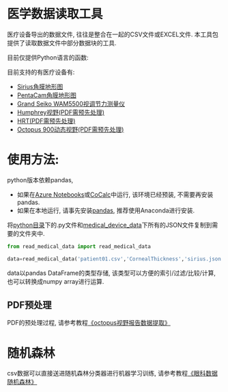 # 医学数据读取工具

医疗设备导出的数据文件, 往往是整合在一起的CSV文件或EXCEL文件.
本工具包提供了读取数据文件中部分数据块的工具.

目前仅提供Python语言的函数:

目前支持的有医疗设备有:
* [Sirius角膜地形图](http://www.zeaomed.com/jmdxty/772.html)
* [PentaCam角膜地形图](https://www.pentacam.com/int/ophthalmologist-with-pentacam.html)
* [Grand Seiko WAM5500视调节力测量仪](http://www.wiskeymedical.com.cn/product/v1049)
* [Humphrey视野(PDF需预先处理)](https://www.zeiss.com.cn/meditec/products/ophthalmology-optometry/glaucoma/diagnostics/perimetry/humphrey-field-analyzer-3.html)
* [HRT(PDF需预先处理)](http://www.gvchina.com/product.aspx?t=1&c=12)
* [Octopus 900动态视野(PDF需预先处理)](https://www.haag-streit.com/haag-streit-diagnostics/products/perimetry/octopus-900/)

# 使用方法:

python版本依赖pandas,
* 如果在[Azure Notebooks](https://notebooks.azure.com/)或[CoCalc](https://cocalc.com/app)中运行, 该环境已经预装, 不需要再安装pandas.
* 如果在本地运行, 请事先安装[pandas](http://pandas.pydata.org/), 推荐使用Anaconda进行安装.

将[python目录](https://github.com/goldengrape/read_medical_device_data/tree/master/python)下的.py文件和[medical_device_data](https://github.com/goldengrape/read_medical_device_data/tree/master/medical_device_data)下所有的JSON文件复制到需要的文件夹中.

```python
from read_medical_data import read_medical_data

data=read_medical_data('patient01.csv','CornealThickness','sirius.json')
```

data以pandas DataFrame的类型存储, 该类型可以方便的索引/过滤/比较/计算, 也可以转换成numpy array进行运算.

## PDF预处理

PDF的预处理过程, 请参考教程[《octopus视野报告数据提取》](https://goldengrape.github.io/posts/python/octopus-data/)

# 随机森林

csv数据可以直接送进随机森林分类器进行机器学习训练, 请参考教程[《眼科数据随机森林》](https://goldengrape.github.io/posts/python/random-forest-for-ophthalmology-data/)
